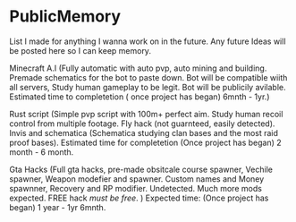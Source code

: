 # PublicMemory
List I made for anything I wanna work on in the future.  Any future Ideas will be posted here so I can keep memory.



Minecraft A.I (Fully automatic with auto pvp, auto mining and building. Premade schematics for the bot to paste down.
Bot will be compatible wiith all servers, Study human gameplay to be legit. Bot will be publicily avilable. 
Estimated time to completetion ( once project has began) 6mnth - 1yr.)


Rust script (Simple pvp script with 100m+ perfect aim. Study human recoil control from multiple footage. Fly hack (not guarnteed, easily detected). Invis and schematica (Schematica studying clan bases and the most raid proof bases).
Estimated time for completetion (Once project has began) 2 month - 6 month.



Gta Hacks (Full gta hacks, pre-made obsitcale course spawner, Vechile spawner, Weapon modefier and spawner. Custom names and Money spawnner, Recovery and RP modifier. Undetected. Much more mods expected. FREE hack *must be free*. )
Expected time: (Once project has began) 1 year - 1yr 6mnth.
